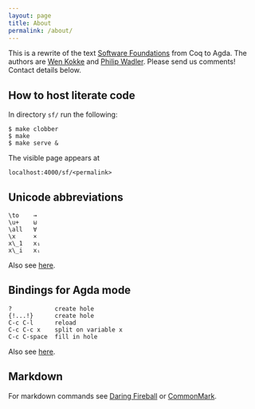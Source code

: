 ```yaml
---
layout: page
title: About
permalink: /about/
---
```


This is a rewrite of the text [Software Foundations](
https://softwarefoundations.cis.upenn.edu/current/index.html
)
from Coq to Agda. The authors are 
[Wen Kokke](
https://github.com/wenkokke
)
and
[Philip Wadler](
http://homepages.inf.ed.ac.uk/wadler/
).
Please send us comments! Contact details below.


## How to host literate code

In directory `sf/` run the following:

    $ make clobber
    $ make
    $ make serve &

The visible page appears at

    localhost:4000/sf/<permalink>

## Unicode abbreviations


    \to    →
    \u+    ⊎
    \all   ∀
    \x     ×
	x\_1   x₁
	x\_i   xᵢ

Also see [here](
https://github.com/agda/agda/blob/master/src/data/emacs-mode/agda-input.el#L194
).

## Bindings for Agda mode

    ?            create hole
    {!...!}      create hole
    C-c C-l      reload
    C-c C-c x    split on variable x 
    C-c C-space  fill in hole

Also see [here](
http://agda.readthedocs.io/en/latest/tools/emacs-mode.html
).

## Markdown

For markdown commands see [Daring Fireball](
https://daringfireball.net/projects/markdown/syntax
) or [CommonMark](
http://spec.commonmark.org/0.28/
).


